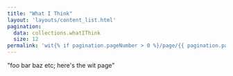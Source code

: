 ```yaml
---
title: "What I Think"
layout: 'layouts/content_list.html'
pagination:
  data: collections.whatIThink
  size: 12
permalink: 'wit{% if pagination.pageNumber > 0 %}/page/{{ pagination.pageNumber }}{% endif %}/'
---
```


"foo bar baz etc; here's the wit page"